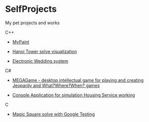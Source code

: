 # SelfProjects
My pet projects and works

C++

- [MyPaint](https://github.com/Mikalai-Khalamau/BAAP2/tree/master/%D0%9B%D0%B0%D0%B1%D0%BE%D1%80%D0%B0%D1%82%D0%BE%D1%80%D0%BD%D0%B0%D1%8F%E2%84%961/Task_2)

- [Hanoi Tower solve visualization](https://github.com/Mikalai-Khalamau/BAAP2/tree/master/%D0%9B%D0%B0%D0%B1%D0%BE%D1%80%D0%B0%D1%82%D0%BE%D1%80%D0%BD%D0%B0%D1%8F%20%D1%80%D0%B0%D0%B1%D0%BE%D1%82%D0%B0%20%E2%84%963/Hanoi)

- [Electronic Wedding system](https://github.com/Mikalai-Khalamau/BAAP2/tree/master/%D0%9B%D0%B0%D0%B1%D0%BE%D1%80%D0%B0%D1%82%D0%BE%D1%80%D0%BD%D0%B0%D1%8F%20%D1%80%D0%B0%D0%B1%D0%BE%D1%82%D0%B0%20%E2%84%962/Task_2/ElectronicWedding)

C#

- [MEGAGame - desktop intellectual game for playing and creating Jeopardy and What?Where?When? games](https://github.com/Mikalai-Khalamau/MEGAGame)

- [Console Application for simulation Housing Service working](https://github.com/Mikalai-Khalamau/Programming/tree/main/%D0%9B%D0%B0%D0%B1%D0%BE%D1%80%D0%B0%D1%82%D0%BE%D1%80%D0%BD%D0%B0%D1%8F%20%D1%80%D0%B0%D0%B1%D0%BE%D1%82%D0%B0%20%E2%84%965/Collections)
 
C

- [Magic Square solve with Google Testing](https://github.com/Mikalai-Khalamau/BAAP/tree/master/%D0%9E%D0%90%D0%B8%D0%9F/LR4/LabWork4_PartC/Task_6)
